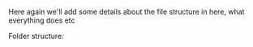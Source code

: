 Here again we'll add some details about the file structure in here, what everything does etc


Folder structure:

